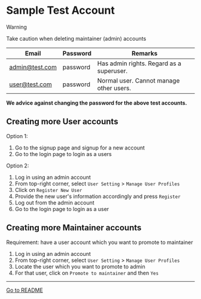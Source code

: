 # Sample Test Account

> [!WARNING]
> Take caution when deleting maintainer (admin) accounts

| Email          | Password | Remarks                                  |
| -------------- | -------- | ---------------------------------------- |
| admin@test.com | password | Has admin rights. Regard as a superuser. |
| user@test.com  | password | Normal user. Cannot manage other users.  |

**We advice against changing the password for the above test accounts.**

## Creating more User accounts

Option 1:
1. Go to the signup page and signup for a new account
2. Go to the login page to login as a users

Option 2:
1. Log in using an admin account
2. From top-right corner, select `User Setting` > `Manage User Profiles`
3. Click on `Register New User`
4. Provide the new user's information accordingly and press `Register`
5. Log out from the admin account
6. Go to the login page to login as a user

## Creating more Maintainer accounts

Requirement: have a user account which you want to promote to maintainer

1. Log in using an admin account
2. From top-right corner, select `User Setting` > `Manage User Profiles`
3. Locate the user which you want to promote to admin
4. For that user, click on `Promote to maintainer` and then `Yes`

---

[Go to README](../README.md)